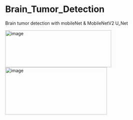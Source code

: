 # Brain_Tumor_Detection
Brain tumor detection with mobileNet &amp; MobileNetV2 U_Net 


<img width="339" height="118" alt="image" src="https://github.com/user-attachments/assets/01908994-d7a9-49c4-9263-20bf98fd8757" />







<img width="325" height="151" alt="image" src="https://github.com/user-attachments/assets/445bcc10-49d6-434a-8865-826f53536d4b" />
